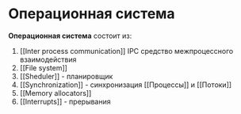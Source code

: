 # Операционная система
**Операционная система** состоит из:
1. [[Inter process communication]] IPC средство межпроцессного взаимодействия
2. [[File system]]
3. [[Sheduler]] - планировщик
4. [[Synchronization]] - синхронизация [[Процессы]] и [[Потоки]]
5. [[Memory allocators]]
6. [[Interrupts]] - прерывания